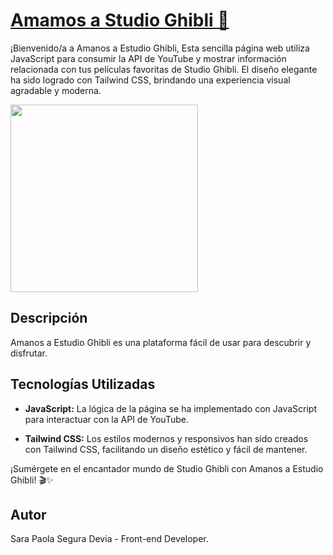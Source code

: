 # [Amamos a Studio Ghibli  🎥](https://sarasegura.github.io/async-landing/)

¡Bienvenido/a a Amanos a Estudio Ghibli, Esta sencilla página web utiliza JavaScript para consumir la API de YouTube y mostrar información relacionada con tus películas favoritas de Studio Ghibli. El diseño elegante ha sido logrado con Tailwind CSS, brindando una experiencia visual agradable y moderna.

<img src="https://github.com/sarasegura/async-landing/assets/137323950/e52464f2-8341-40c9-b587-185afe00508b" width="300" height="300" >

## Descripción

Amanos a Estudio Ghibli es una plataforma fácil de usar para descubrir y disfrutar.

## Tecnologías Utilizadas

- **JavaScript:** La lógica de la página se ha implementado con JavaScript para interactuar con la API de YouTube.

- **Tailwind CSS:** Los estilos modernos y responsivos han sido creados con Tailwind CSS, facilitando un diseño estético y fácil de mantener.


¡Sumérgete en el encantador mundo de Studio Ghibli con Amanos a Estudio Ghibli! 🎬✨

## Autor

Sara Paola Segura Devia - Front-end Developer.
